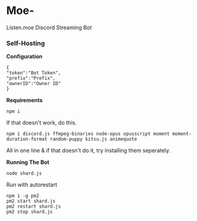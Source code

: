 # Moe-
Listen.moe Discord Streaming Bot

### Self-Hosting
**Configuration**
```
{
"token":"Bot Token",
"prefix":"Prefix",
"ownerID":"Owner ID"
}
```
**Requirements**
```
npm i
```
If that doesn't work, do this.
```
npm i discord.js ffmpeg-binaries node-opus opusscript moment moment-duration-format random-puppy kitsu.js animequote
```
All in one line & if that doesn't do it, try installing them seperately.

**Running The Bot**
```
node shard.js
```
Run with autorestart
```
npm i -g pm2
pm2 start shard.js
pm2 restart shard.js
pm2 stop shard.js
```
